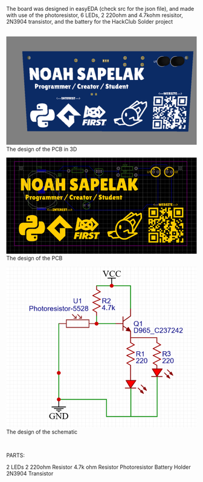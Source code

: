 The board was designed in easyEDA (check src for the json file), and made with use of the photoresistor, 6 LEDs, 2 220ohm and 4.7kohm resisitor, 2N3904 transistor, and the battery for the <a src ="https://solder.hackclub.com">HackClub Solder project</a> <br><br>

<img src="/src/pcb3d.png"><br>The design of the PCB in 3D</img>

<img src="/src/pcb.png"><br>The design of the PCB</img>

<img src="/src/schematic.png"><br>The design of the schematic</img>

<br>

PARTS:

2 LEDs
2 220ohm Resistor
4.7k ohm Resistor
Photoresistor
Battery Holder
2N3904 Transistor